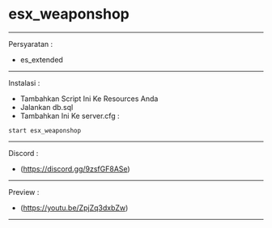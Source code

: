 # esx_weaponshop
-----------------------------------------------------------
Persyaratan :
+ es_extended

-----------------------------------------------------------

Instalasi :
+ Tambahkan Script Ini Ke Resources Anda
+ Jalankan db.sql
+ Tambahkan Ini Ke server.cfg :
```
start esx_weaponshop
```

-----------------------------------------------------------

Discord :
+ (https://discord.gg/9zsfGF8ASe)

-----------------------------------------------------------

Preview :
+ (https://youtu.be/ZpjZq3dxbZw)

-----------------------------------------------------------
